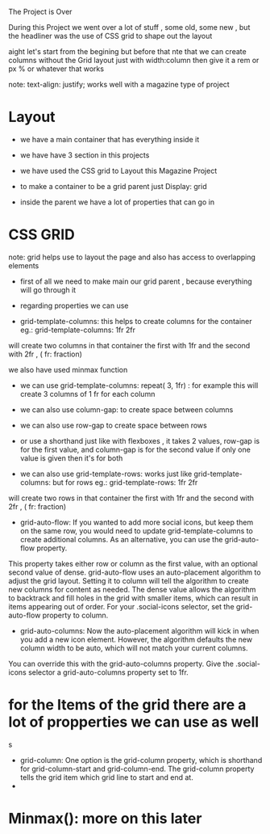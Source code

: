 The Project is Over

During this Project we went over a lot of stuff , some old, some new , but the headliner was the use of CSS grid to shape out the layout

aight let's start from the begining
but before that
nte that we can create columns without the Grid layout
just with width:column then give it a rem or px % or whatever that works

note:
text-align: justify; works well with a magazine type of project

# Layout

- we have a main container that has everything inside it

- we have have 3 section in this projects

- we have used the CSS grid to Layout this Magazine Project

- to make a container to be a grid parent just
  Display: grid

- inside the parent we have a lot of properties that can go in

# CSS GRID

note: grid helps use to layout the page and also has access to overlapping elements

- first of all we need to make main our grid parent , because everything will go through it

- regarding properties we can use

- grid-template-columns: this helps to create columns for the container
  eg.:
  grid-template-columns: 1fr 2fr

will create two columns in that container the first with 1fr and the second with 2fr , ( fr: fraction)

we also have used minmax function

- we can use grid-template-columns: repeat( 3, 1fr) : for example this will create 3 columns of 1 fr for each column

- we can also use column-gap: to create space between columns

- we can also use row-gap to create space between rows

- or use a shorthand just like with flexboxes , it takes 2 values,
  row-gap is for the first value, and column-gap is for the second value
  if only one value is given then it's for both

- we can also use grid-template-rows:
  works just like grid-template-columns:
  but for rows
  eg.:
  grid-template-rows: 1fr 2fr

will create two rows in that container the first with 1fr and the second with 2fr , ( fr: fraction)

- grid-auto-flow: If you wanted to add more social icons, but keep them on the same row, you would need to update grid-template-columns to create additional columns. As an alternative, you can use the grid-auto-flow property.

This property takes either row or column as the first value, with an optional second value of dense. grid-auto-flow uses an auto-placement algorithm to adjust the grid layout. Setting it to column will tell the algorithm to create new columns for content as needed. The dense value allows the algorithm to backtrack and fill holes in the grid with smaller items, which can result in items appearing out of order.
For your .social-icons selector, set the grid-auto-flow property to column.

- grid-auto-columns: Now the auto-placement algorithm will kick in when you add a new icon element. However, the algorithm defaults the new column width to be auto, which will not match your current columns.

You can override this with the grid-auto-columns property. Give the .social-icons selector a grid-auto-columns property set to 1fr.

# for the Items of the grid there are a lot of propperties we can use as well

s

- grid-column: One option is the grid-column property, which is shorthand for grid-column-start and grid-column-end. The grid-column property tells the grid item which grid line to start and end at.
-

# Minmax(): more on this later
